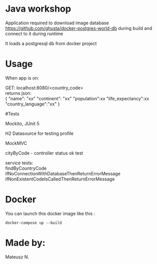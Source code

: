 # Java workshop

Application required to download image database https://github.com/ghusta/docker-postgres-world-db during build and connect to it during runtime

It loads a postgresql db from docker project

# Usage

When app is on:

GET: localhost:8080/<country_code><br>
returns json:<br>
{
"name": "xx"
"continent": "xx"
"population":xx
"life_expectancy":xx
"country_language":"xx"
}

#Tests

Mockito, JUnit 5

H2 Datasource for testing profile

MockMVC

cityByCode - controller status ok test

service tests: <br>
findByCountryCode<br>
ifNoConnectionWithDatabaseThenReturnErrorMessage<br>
ifNonExistentCodeIsCalledThenReturnErrorMessage<br>

# Docker

You can launch this docker image like this :

`docker-compose up --build`


# Made by:

Mateusz N.